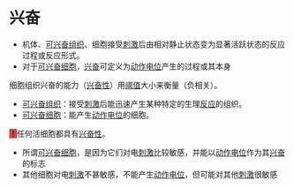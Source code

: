 # 兴奋

- 机体、[可兴奋组织](可兴奋组织.md)、细胞接受[刺激](刺激.md)后由相对静止状态变为显著活跃状态的反应过程或反应形式。
- 对于[可兴奋细胞](可兴奋细胞.md)，[兴奋](兴奋.md)可定义为[动作电位](动作电位.md)产生的过程或其本身

细胞组织兴奋的能力（[兴奋性](兴奋性.md)）用[阈值](阈值.md)大小来衡量（负相关）。

- [可兴奋组织](可兴奋组织.md)：接受[刺激](刺激.md)后能迅速产生某种特定的生理[反应](反应.md)的组织。
- [可兴奋细胞](可兴奋细胞.md)：能产生[动作电位](动作电位.md)的细胞。

<mark style="background-color:#dd4444;">！</mark>任何活细胞都具有[兴奋性](兴奋性.md)。

- 所谓[可兴奋细胞](可兴奋细胞.md)，是因为它们对电[刺激](刺激.md)比较敏感，并能以[动作电位](动作电位.md)作为其[兴奋](兴奋.md)的标志
- 其他细胞对电[刺激](刺激.md)不甚敏感，不能产生[动作电位](动作电位.md)，但可能对其他[刺激](刺激.md)很敏感
